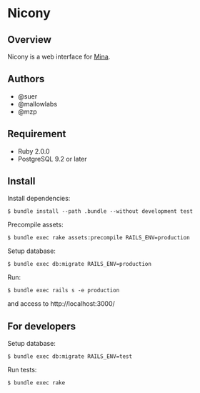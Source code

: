 Nicony
===================

Overview
----------------

Nicony is a web interface for [Mina](http://nadarei.co/mina/).

Authors
----------------

 * @suer
 * @mallowlabs
 * @mzp

Requirement
----------------

 * Ruby 2.0.0
 * PostgreSQL 9.2 or later

Install
----------------

Install dependencies:

    $ bundle install --path .bundle --without development test

Precompile assets:

    $ bundle exec rake assets:precompile RAILS_ENV=production

Setup database:

    $ bundle exec db:migrate RAILS_ENV=production

Run:

    $ bundle exec rails s -e production

and access to http://localhost:3000/

For developers
---------------

Setup database:

    $ bundle exec db:migrate RAILS_ENV=test

Run tests:

    $ bundle exec rake
